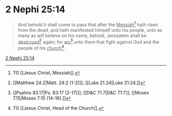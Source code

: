 # 2 Nephi 25:14

> And behold it shall come to pass that after the <u>Messiah</u>[^a] hath risen from the dead, and hath manifested himself unto his people, unto as many as will believe on his name, behold, Jerusalem shall be <u>destroyed</u>[^b] again; for <u>wo</u>[^c] unto them that fight against God and the people of his <u>church</u>[^d] .

[2 Nephi 25:14](https://www.churchofjesuschrist.org/study/scriptures/bofm/2-ne/25?lang=eng&id=p14#p14)


[^a]: TG [[Jesus Christ, Messiah]].
[^b]: [[Matthew 24.2|Matt. 24:2 (1-2)]]; [[Luke 21.24|Luke 21:24.]]
[^c]: [[Psalms 83.17|Ps. 83:17 (2-17)]]; [[D&C 71.7|D&C 71:7]]; [[Moses 7.15|Moses 7:15 (14-16).]]
[^d]: TG [[Jesus Christ, Head of the Church]].
